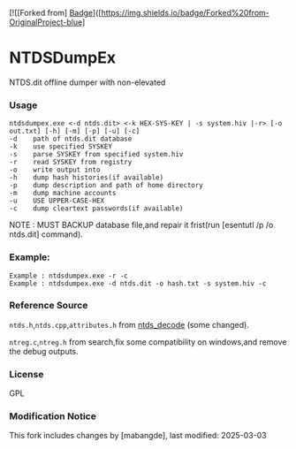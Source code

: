 [![[Forked from] [Badge](https://github.com/zcgonvh/NTDSDumpEx)]([https://img.shields.io/badge/Forked%20from-OriginalProject-blue]
# NTDSDumpEx

NTDS.dit offline dumper with non-elevated

### Usage
	ntdsdumpex.exe <-d ntds.dit> <-k HEX-SYS-KEY | -s system.hiv |-r> [-o out.txt] [-h] [-m] [-p] [-u] [-c]
	-d    path of ntds.dit database
	-k    use specified SYSKEY
	-s    parse SYSKEY from specified system.hiv
	-r    read SYSKEY from registry
	-o    write output into
	-h    dump hash histories(if available)
	-p    dump description and path of home directory
	-m    dump machine accounts
	-u    USE UPPER-CASE-HEX
	-c    dump cleartext passwords(if available)



NOTE : MUST BACKUP database file,and repair it frist(run [esentutl /p /o ntds.dit] command).

### Example:
	Example : ntdsdumpex.exe -r -c
	Example : ntdsdumpex.exe -d ntds.dit -o hash.txt -s system.hiv -c

### Reference Source
`ntds.h`,`ntds.cpp`,`attributes.h` from [ntds_decode](https://github.com/mubix/ntds_decode) (some changed).

`ntreg.c`,`ntreg.h` from search,fix some compatibility on windows,and remove the debug outputs.



### License
GPL

### Modification Notice
This fork includes changes by [mabangde], last modified: 2025-03-03
